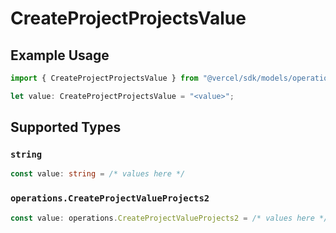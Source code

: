 # CreateProjectProjectsValue

## Example Usage

```typescript
import { CreateProjectProjectsValue } from "@vercel/sdk/models/operations/createproject.js";

let value: CreateProjectProjectsValue = "<value>";
```

## Supported Types

### `string`

```typescript
const value: string = /* values here */
```

### `operations.CreateProjectValueProjects2`

```typescript
const value: operations.CreateProjectValueProjects2 = /* values here */
```

